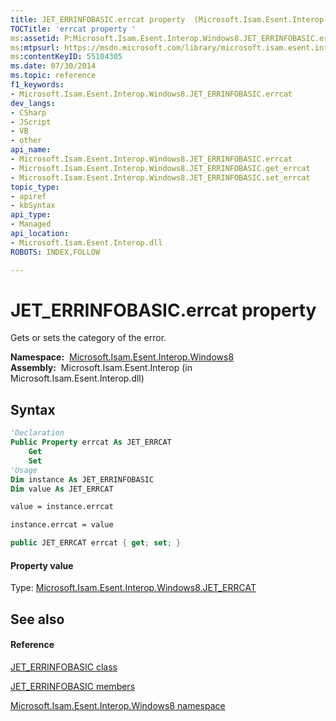 ```yaml
---
title: JET_ERRINFOBASIC.errcat property  (Microsoft.Isam.Esent.Interop.Windows8)
TOCTitle: 'errcat property '
ms:assetid: P:Microsoft.Isam.Esent.Interop.Windows8.JET_ERRINFOBASIC.errcat
ms:mtpsurl: https://msdn.microsoft.com/library/microsoft.isam.esent.interop.windows8.jet_errinfobasic.errcat(v=EXCHG.10)
ms:contentKeyID: 55104305
ms.date: 07/30/2014
ms.topic: reference
f1_keywords:
- Microsoft.Isam.Esent.Interop.Windows8.JET_ERRINFOBASIC.errcat
dev_langs:
- CSharp
- JScript
- VB
- other
api_name: 
- Microsoft.Isam.Esent.Interop.Windows8.JET_ERRINFOBASIC.errcat
- Microsoft.Isam.Esent.Interop.Windows8.JET_ERRINFOBASIC.get_errcat
- Microsoft.Isam.Esent.Interop.Windows8.JET_ERRINFOBASIC.set_errcat
topic_type: 
- apiref
- kbSyntax
api_type: 
- Managed
api_location: 
- Microsoft.Isam.Esent.Interop.dll
ROBOTS: INDEX,FOLLOW

---
```


# JET_ERRINFOBASIC.errcat property

Gets or sets the category of the error.

**Namespace:**  [Microsoft.Isam.Esent.Interop.Windows8](./microsoft.isam.esent.interop.windows8-namespace.md)  
**Assembly:**  Microsoft.Isam.Esent.Interop (in Microsoft.Isam.Esent.Interop.dll)

## Syntax

``` vb
'Declaration
Public Property errcat As JET_ERRCAT
    Get
    Set
'Usage
Dim instance As JET_ERRINFOBASIC
Dim value As JET_ERRCAT

value = instance.errcat

instance.errcat = value
```

``` csharp
public JET_ERRCAT errcat { get; set; }
```

#### Property value

Type: [Microsoft.Isam.Esent.Interop.Windows8.JET_ERRCAT](./jet-errcat-enumeration.md)  

## See also

#### Reference

[JET_ERRINFOBASIC class](./jet-errinfobasic-class.md)

[JET_ERRINFOBASIC members](./jet-errinfobasic-members.md)

[Microsoft.Isam.Esent.Interop.Windows8 namespace](./microsoft.isam.esent.interop.windows8-namespace.md)